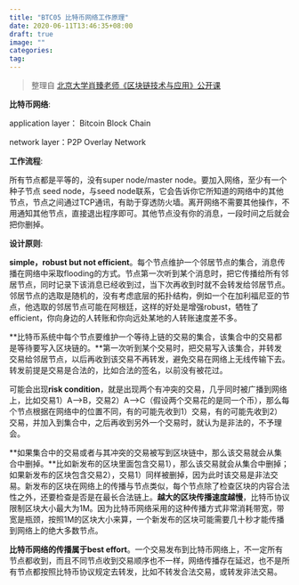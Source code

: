 ```yaml
---
title: "BTC05 比特币网络工作原理"
date: 2020-06-11T13:46:35+08:00
draft: true
image: ""
categories: 
tag:
---
```


> 整理自 [北京大学肖臻老师《区块链技术与应用》公开课](https://www.bilibili.com/video/BV1Vt411X7JF?from=search&seid=14488407572640514229)



**比特币网络**:

application layer： Bitcoin Block Chain

network layer：P2P Overlay Network   



**工作流程**:

所有节点都是平等的，没有super node/master node。要加入网络，至少有一个种子节点 seed node，与seed node联系，它会告诉你它所知道的网络中的其他节点，节点之间通过TCP通讯，有助于穿透防火墙。离开网络不需要其他操作，不用通知其他节点，直接退出程序即可。其他节点没有你的消息，一段时间之后就会把你删掉。


**设计原则**:

**simple，robust but not efficient**。每个节点维护一个邻居节点的集合，消息传播在网络中采取flooding的方式。节点第一次听到某个消息时，把它传播给所有邻居节点，同时记录下该消息已经收到过，当下次再收到时就不会转发给邻居节点。邻居节点的选取是随机的，没有考虑底层的拓扑结构，例如一个在加利福尼亚的节点，他选取的邻居节点可能在阿根廷，这样的好处是增强robust，牺牲了efficient，你向身边的人转账和你向远处某地的人转账速度差不多。



**比特币系统中每个节点要维护一个等待上链的交易的集合，该集合中的交易都是等待要写入区块链的。**第一次听到某个交易时，把交易写入该集合，并转发交易给邻居节点，以后再收到该交易不再转发，避免交易在网络上无线传输下去。转发前提是交易是合法的，比如合法的签名，以前没有被花过。



可能会出现**risk condition**，就是出现两个有冲突的交易，几乎同时被广播到网络上，比如交易1）A-->B，交易2）A-->C（假设两个交易花的是同一个币），那么每个节点根据在网络中的位置不同，有的可能先收到1）交易，有的可能先收到2）交易，并加入到集合中，之后再收到另外一个交易时，就认为是非法的，不予理会。



**如果集合中的交易或者与其冲突的交易被写到区块链中，那么该交易就会从集合中删掉。**比如新发布的区块里面包含交易1），那么该交易就会从集合中删掉；如果新发布的区块包含交易2），交易1）同样被删掉，因为此时该交易是非法交易。新发布的区块在网络上的传播与节点类似，每个节点除了检查区块的内容合法性之外，还要检查是否是在最长合法链上。**越大的区块传播速度越慢**，比特币协议限制区块大小最大为1M。因为比特币网络采用的这种传播方式非常消耗带宽，带宽是瓶颈，按照1M的区块大小来算，一个新发布的区块可能需要几十秒才能传播到网络上的绝大多数节点。

**比特币网络的传播属于best effort**。一个交易发布到比特币网络上，不一定所有节点都收到，而且不同节点收到交易顺序也不一样，网络传播存在延迟，也不是所有节点都按照比特币协议规定去转发，比如不转发合法交易，或转发非法交易。



